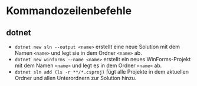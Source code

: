 # Kommandozeilenbefehle

## dotnet
- `dotnet new sln --output <name>` erstellt eine neue Solution mit dem Namen `<name>` und legt sie in dem Ordner `<name>` ab.
- `dotnet new winforms --name <name>` erstellt ein neues WinForms-Projekt mit dem Namen `<name>` und legt es in dem Ordner `<name>` ab.
- `dotnet sln add (ls -r **/*.csproj)` fügt alle Projekte in dem aktuellen Ordner und allen Unterordnern zur Solution hinzu.

